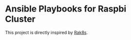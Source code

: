 # Ansible Playbooks for Raspbi Cluster

This project is directly inspired by [Rak8s](https://github.com/rak8s/rak8s).
